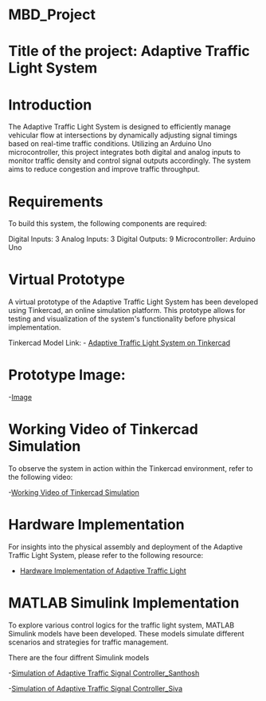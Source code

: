 # MBD_Project
# Title of the project:  Adaptive Traffic Light System
# Introduction
The Adaptive Traffic Light System is designed to efficiently manage vehicular flow at intersections by dynamically adjusting signal timings based on real-time traffic conditions. Utilizing an Arduino Uno microcontroller, this project integrates both digital and analog inputs to monitor traffic density and control signal outputs accordingly. The system aims to reduce congestion and improve traffic throughput.

# Requirements
To build this system, the following components are required:

Digital Inputs: 3
Analog Inputs: 3
Digital Outputs: 9
Microcontroller: Arduino Uno

# Virtual Prototype
A virtual prototype of the Adaptive Traffic Light System has been developed using Tinkercad, an online simulation platform. This prototype allows for testing and visualization of the system's functionality before physical implementation.

Tinkercad Model Link: - [Adaptive Traffic Light System on Tinkercad](https://www.tinkercad.com/things/hLeGNquayHd/editel?returnTo=%2Fdashboard&sharecode=9o8Co3ha0FYXQ2WgP38SyBCF3VPplbhYBZKHiCZhICw)

# Prototype Image:

-[Image](https://github.com/Challa200Santhosh/MBD_Project/blob/main/SmartTC_Project/Tinkercad/WhatsApp%20Image%202025-02-16%20at%2021.20.21_befedc2d.jpg)

# Working Video of Tinkercad Simulation
To observe the system in action within the Tinkercad environment, refer to the following video:

-[Working Video of Tinkercad Simulation](https://github.com/Challa200Santhosh/MBD_Project/blob/main/SmartTC_Project/Tinkercad/WhatsApp%20Video%202025-02-16%20at%2021.51.51_0427e33d.mp4)

# Hardware Implementation
For insights into the physical assembly and deployment of the Adaptive Traffic Light System, please refer to the following resource:

- [Hardware Implementation of Adaptive Traffic Light](https://github.com/Challa200Santhosh/MBD_Project/tree/main/SmartTC_Project/Hardware%20Implenetation)

# MATLAB Simulink Implementation
To explore various control logics for the traffic light system, MATLAB Simulink models have been developed. These models simulate different scenarios and strategies for traffic management.

There are the four diffrent Simulink models

-[Simulation of Adaptive Traffic Signal Controller_Santhosh](https://github.com/Challa200Santhosh/MBD_Project/blob/main/SmartTC_Project/Simulation/STC_Santhosh.autosave)

-[Simulation of Adaptive Traffic Signal Controller_Siva](https://github.com/Challa200Santhosh/MBD_Project/blob/main/SmartTC_Project/Simulation/STC_SIva.slx)



